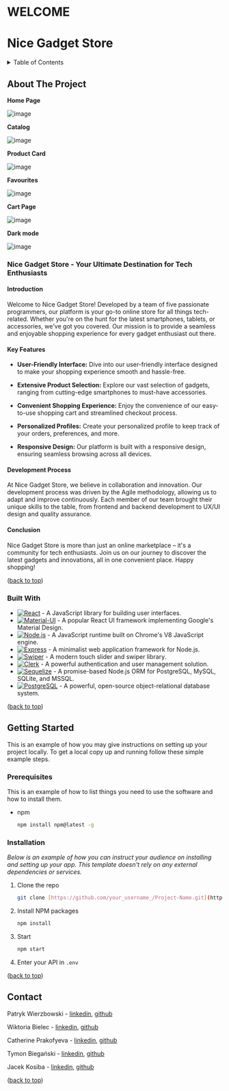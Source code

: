 # WELCOME
<h1 id="top">Nice Gadget Store</h1>

<details>
  <summary>Table of Contents</summary>
  <ol>
    <li>
      <a href="#about-the-project">About The Project</a>
      <ul>
        <li><a href="#built-with">Built With</a></li>
      </ul>
    </li>
    <li>
      <a href="#getting-started">Getting Started</a>
      <ul>
        <li><a href="#prerequisites">Prerequisites</a></li>
        <li><a href="#installation">Installation</a></li>
      </ul>
    </li>
    <li><a href="#contact">Contact</a></li>
  </ol>
</details>

<!-- ABOUT THE PROJECT -->
## About The Project

<strong>Home Page</strong>

![image](https://github.com/PL-FE-SEP23-JANUSZ3X/product_catalog/assets/132001497/7b78920d-c880-49cd-a1b5-6a7a35f3966a)

<strong>Catalog</strong>

![image](https://github.com/PL-FE-SEP23-JANUSZ3X/product_catalog/assets/132001497/cf8c2fb9-1d2b-46a5-83b5-cadeef8d46b3)

<strong>Product Card</strong>

![image](https://github.com/PL-FE-SEP23-JANUSZ3X/product_catalog/assets/132001497/abffcd69-f443-4bf7-92f9-d2d6044b2eb6)

<strong>Favourites</strong>

![image](https://github.com/PL-FE-SEP23-JANUSZ3X/product_catalog/assets/132001497/9b081f7f-3ec4-4add-93f5-1701a9b2126e)

<strong>Cart Page</strong>

![image](https://github.com/PL-FE-SEP23-JANUSZ3X/product_catalog/assets/132001497/2af8f108-8765-43de-a5f9-5f7a237dab85)

<strong>Dark mode</strong>

![image](https://github.com/PL-FE-SEP23-JANUSZ3X/product_catalog/assets/132001497/e174af6f-8ec1-4138-8d6c-0947ec820b5e)

### Nice Gadget Store - Your Ultimate Destination for Tech Enthusiasts

#### Introduction
Welcome to Nice Gadget Store! Developed by a team of five passionate programmers, our platform is your go-to online store for all things tech-related. Whether you're on the hunt for the latest smartphones, tablets, or accessories, we've got you covered. Our mission is to provide a seamless and enjoyable shopping experience for every gadget enthusiast out there.

#### Key Features

- **User-Friendly Interface:** Dive into our user-friendly interface designed to make your shopping experience smooth and hassle-free.
  
- **Extensive Product Selection:** Explore our vast selection of gadgets, ranging from cutting-edge smartphones to must-have accessories.
  
- **Convenient Shopping Experience:** Enjoy the convenience of our easy-to-use shopping cart and streamlined checkout process.
  
- **Personalized Profiles:** Create your personalized profile to keep track of your orders, preferences, and more.
  
- **Responsive Design:** Our platform is built with a responsive design, ensuring seamless browsing across all devices.

#### Development Process
At Nice Gadget Store, we believe in collaboration and innovation. Our development process was driven by the Agile methodology, allowing us to adapt and improve continuously. Each member of our team brought their unique skills to the table, from frontend and backend development to UX/UI design and quality assurance.

#### Conclusion
Nice Gadget Store is more than just an online marketplace – it's a community for tech enthusiasts. Join us on our journey to discover the latest gadgets and innovations, all in one convenient place. Happy shopping!


(<a href="#top">back to top</a>)





### Built With

* [![React](https://img.shields.io/badge/React-%2320232a.svg?logo=react&style=for-the-badge)](React-url) - A JavaScript library for building user interfaces.
* [![Material-UI](https://img.shields.io/badge/Material--UI-%230081CB.svg?logo=material-ui&style=for-the-badge)](Material-UI-url) - A popular React UI framework implementing Google's Material Design.
* [![Node.js](https://img.shields.io/badge/Node.js-%2343853D.svg?logo=node.js&style=for-the-badge)](Node.js-url) - A JavaScript runtime built on Chrome's V8 JavaScript engine.
* [![Express](https://img.shields.io/badge/Express-%23404d59.svg?logo=express&style=for-the-badge)](Express-url) - A minimalist web application framework for Node.js.
* [![Swiper](https://img.shields.io/badge/Swiper-%23000.svg?logo=swiper&style=for-the-badge)](Swiper-url) - A modern touch slider and swiper library.
* [![Clerk](https://img.shields.io/badge/Clerk-%23623CE4.svg?logo=clerk&style=for-the-badge)](Clerk-url) - A powerful authentication and user management solution.
* [![Sequelize](https://img.shields.io/badge/Sequelize-%23565B60.svg?logo=sequelize&style=for-the-badge)](Sequelize-url) - A promise-based Node.js ORM for PostgreSQL, MySQL, SQLite, and MSSQL.
* [![PostgreSQL](https://img.shields.io/badge/PostgreSQL-%23336791.svg?logo=postgresql&style=for-the-badge)](PostgreSQL-url) - A powerful, open-source object-relational database system.

(<a href="#top">back to top</a>)

## Getting Started

This is an example of how you may give instructions on setting up your project locally.
To get a local copy up and running follow these simple example steps.

### Prerequisites

This is an example of how to list things you need to use the software and how to install them.
* npm
  ```sh
  npm install npm@latest -g
  ```

### Installation

_Below is an example of how you can instruct your audience on installing and setting up your app. This template doesn't rely on any external dependencies or services._

1. Clone the repo
   ```sh
   git clone [https://github.com/your_username_/Project-Name.git](https://github.com/PL-FE-SEP23-JANUSZ3X/product_catalog.git)
   ```
2. Install NPM packages
   ```sh
   npm install
   ```
3. Start
   ```sh
   npm start
   ```
3. Enter your API in `.env`

(<a href="#top">back to top</a>)






## Contact

Patryk Wierzbowski - [linkedin](https://www.linkedin.com/in/patryk-wierzbowski-646791278/), [github](https://github.com/Patrykmclaren14)

Wiktoria Bielec - [linkedin](https://www.linkedin.com/in/wiktoria-bielec-b996b511b/), [github](https://github.com/WiktoriaBielec)

Catherine Prakofyeva - [linkedin](https://github.com/kate-prakofyeva), [github](https://github.com/kate-prakofyeva)

Tymon Biegański - [linkedin](https://www.linkedin.com/in/tymon-biega%C5%84ski-993645222/), [github](https://github.com/Timi2424)

Jacek Kosiba - [linkedin](https://www.linkedin.com/in/jacekkosiba/), [github](https://github.com/jacekkosiba)


(<a href="#top">back to top</a>)

